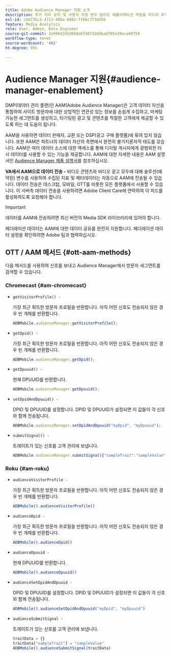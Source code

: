 ```yaml
---
title: Adobe Audience Manager 지원 소개
description: 추가 처리 규칙 및 사용자 지정 변수 없이도 애플리케이션 작업을 미디어 추적 데이터에 연결 방법을 알아보십시오.
exl-id: c0d73bc2-4713-498a-8882-ff66c7f3dd50
feature: Media Analytics
role: User, Admin, Data Engineer
source-git-commit: 3e996d243d060a6fd07d2ddbabf05e39eca40758
workflow-type: tm+mt
source-wordcount: '402'
ht-degree: 95%

---
```


# Audience Manager 지원{#audience-manager-enablement}

DMP(데이터 관리 플랜)인 AAM(Adobe Audience Manager)은 고객 데이터 자산을 통합하여 사이트 방문자에 대한 상업적인 연관성 있는 정보를 손쉽게 수집하고, 마케팅 가능한 세그먼트를 생성하고, 타기팅된 광고 및 콘텐츠를 적절한 고객에게 제공할 수 있도록 하는 데 도움이 됩니다.

AAM을 사용하면 데이터 판매자, 교환 또는 DSP(광고 구매 플랫폼)에 묶여 있지 않습니다. 또한 AAM은 파트너의 데이터 자산의 측면에서 완전히 불가지론자적 태도를 갖습니다. AAM은 여러 데이터 소스에 대한 액세스를 통해 디지털 게시자에게 광범위한 타사 데이터를 사용할 수 있는 기능을 제공합니다. AAM에 대한 자세한 내용은 AAM 설명서인 [Audience Manager 제품 설명서](https://experienceleague.adobe.com/docs/audience-manager/user-guide/aam-home.html?lang=ko-KR)를 참조하십시오.

**VA에서 AAM으로 데이터 전송 -** 비디오 콘텐츠와 비디오 광고 모두에 대해 솔루션(예약된) 변수를 사용하여 수집된 지표 및 메타데이터는 자동으로 AAM에 전송될 수 있습니다. 데이터 전송은 데스크탑, 모바일, OTT를 비롯한 모든 플랫폼에서 사용할 수 있습니다. 이 서버측 데이터 전송을 사용하려면 Adobe Client Care에 연락하여 이 피드를 활성화하도록 요청해야 합니다.

>[!IMPORTANT]
>
>데이터를 AAM에 전송하려면 최신 버전의 Media SDK 라이브러리에 있어야 합니다.

페더레이션 데이터는 AAM에 대한 데이터 공유를 완전히 지원합니다. 페더레이션 데이터 설정을 확인하려면 Adobe 팀과 협력하십시오.

## OTT / AAM 메서드 {#ott-aam-methods}

다음 메서드를 사용하여 신호를 보내고 Audience Manager에서 방문자 세그먼트를 검색할 수 있습니다.

### Chromecast {#am-chromecast}

* `getVisitorProfile() -`

   가장 최근 획득한 방문자 프로필을 반환합니다. 아직 어떤 신호도 전송되지 않은 경우 빈 개체를 반환합니다.

   ```js
   ADBMobile.audienceManager.getVisitorProfile();
   ```

* `getDpid() -`

   가장 최근 획득한 방문자 프로필을 반환합니다. 아직 어떤 신호도 전송되지 않은 경우 빈 개체를 반환합니다.

   ```js
   ADBMobile.audienceManager.getDpid();
   ```

* `getDpuuid() -`

   현재 DPUUID를 반환합니다.

   ```js
   ADBMobile.audienceManager.getDpuuid();
   ```

* `setDpidAndDpuuid() -`

   DPID 및 DPUUID를 설정합니다. DPID 및 DPUUID가 설정되면 이 값들이 각 신호와 함께 전송됩니다.

   ```js
   ADBMobile.audienceManager.setDpidAndDpuuid("myDpid", "myDpuuid");
   ```

* `submitSignal() -`

   트레이트가 있는 신호를 고객 관리에 보냅니다.

   ```js
   ADBMobile.audienceManager.submitSignal({"sampleTrait":"sampleValue"});
   ```

### Roku {#am-roku}

* `audienceVisitorProfile -`

   가장 최근 획득한 방문자 프로필을 반환합니다. 아직 어떤 신호도 전송되지 않은 경우 빈 개체를 반환합니다.

   ```js
   ADBMobile().audienceVisitorProfile()
   ```

* `audienceDpid -`

   가장 최근 획득한 방문자 프로필을 반환합니다. 아직 어떤 신호도 전송되지 않은 경우 빈 개체를 반환합니다.

   ```js
   ADBMobile().audienceDpid()
   ```

* `audienceDpuuid -`

   현재 DPUUID를 반환합니다.

   ```js
   ADBMobile().audienceDpuuid()
   ```

* `audienceSetDpidAndDpuuid -`

   DPID 및 DPUUID를 설정합니다. DPID 및 DPUUID가 설정되면 이 값들이 각 신호와 함께 전송됩니다.

   ```js
   ADBMobile().audienceSetDpidAndDpuuid("myDpid", "myDpuuid")
   ```

* `audienceSubmitSignal -`

   트레이트가 있는 신호를 고객 관리에 보냅니다.

   ```js
   traitData = {}
   traitData["sampleTrait"] = "sampleValue"
   ADBMobile().audienceSubmitSignal(traitData)
   ```
